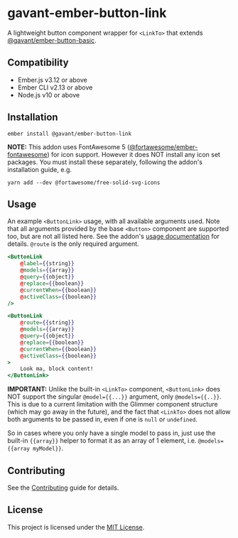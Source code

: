 gavant-ember-button-link
==============================================================================

A lightweight button component wrapper for `<LinkTo>` that extends [@gavant/ember-button-basic](https://github.com/Gavant/gavant-ember-button-basic).


Compatibility
------------------------------------------------------------------------------

* Ember.js v3.12 or above
* Ember CLI v2.13 or above
* Node.js v10 or above


Installation
------------------------------------------------------------------------------

```
ember install @gavant/ember-button-link
```

**NOTE:** This addon uses FontAwesome 5 ([@fortawesome/ember-fontawesome](https://github.com/FortAwesome/ember-fontawesome)) for icon support. However it does NOT install any icon set packages. You must install these separately, following the addon's installation guide, e.g.
```
yarn add --dev @fortawesome/free-solid-svg-icons
```

Usage
------------------------------------------------------------------------------

An example `<ButtonLink>` usage, with all available arguments used. Note that all arguments provided by the base `<Button>` component are supported too, but are not all listed here. See the addon's [usage documentation](https://github.com/Gavant/gavant-ember-button-basic#usage) for details. `@route` is the only required argument.

```hbs
<ButtonLink
    @label={{string}}
    @models={{array}}
    @query={{object}}
    @replace={{boolean}}
    @currentWhen={{boolean}}
    @activeClass={{boolean}}
/>

<ButtonLink
    @route={{string}}
    @models={{array}}
    @query={{object}}
    @replace={{boolean}}
    @currentWhen={{boolean}}
    @activeClass={{boolean}}
>
    Look ma, block content!
</ButtonLink>
```

**IMPORTANT:** Unlike the built-in `<LinkTo>` component, `<ButtonLink>` does NOT support the singular `@model={{...}}` argument, only `@models={{..}}`. This is due to a current limitation with the Glimmer component structure (which may go away in the future), and the fact that `<LinkTo>` does not allow both arguments to be passed in, even if one is `null` or `undefined`. 

So in cases where you only have a single model to pass in, just use the built-in `{{array}}` helper to format it as an array of 1 element, i.e. `@models={{array myModel}}`.

Contributing
------------------------------------------------------------------------------

See the [Contributing](CONTRIBUTING.md) guide for details.


License
------------------------------------------------------------------------------

This project is licensed under the [MIT License](LICENSE.md).
